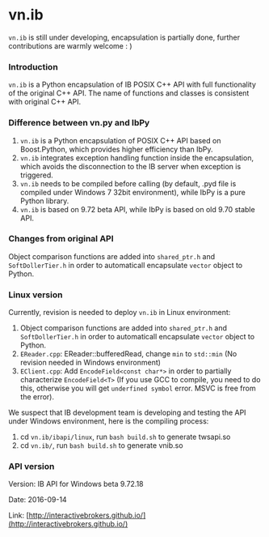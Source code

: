# vn.ib

`vn.ib` is still under developing, encapsulation is partially done, further
contributions are warmly welcome : )

### Introduction

`vn.ib` is a Python encapsulation of IB POSIX C++ API with full functionality of
the original C++ API. The name of functions and classes is consistent with original
C++ API.

### Difference between vn.py and IbPy

1. `vn.ib` is a Python encapsulation of POSIX C++ API based on Boost.Python, which
provides higher efficiency than IbPy.
2. `vn.ib` integrates exception handling function inside the encapsulation, which
avoids the disconnection to the IB server when exception is triggered.
3. `vn.ib` needs to be compiled before calling (by default, .pyd file is compiled
under Windows 7 32bit environment), while IbPy is a pure Python library.
4. `vn.ib` is based on 9.72 beta API, while IbPy is based on old 9.70 stable API.

### Changes from original API

Object comparison functions are added into `shared_ptr.h` and `SoftDollerTier.h`
in order to automaticall encapsulate `vector` object to Python.

### Linux version

Currently, revision is needed to deploy `vn.ib` in Linux environment:

1. Object comparison functions are added into `shared_ptr.h` and `SoftDollerTier.h`
in order to automaticall encapsulate `vector` object to Python.
2. `EReader.cpp`: EReader::bufferedRead, change `min` to `std::min` (No revision
needed in Windows environment)
3. `EClient.cpp`: Add `EncodeField<const char*>` in order to partially characterize
`EncodeField<T>` (If you use GCC to compile, you need to do this, otherwise you
will get `underfined symbol` error. MSVC is free from the error).

We suspect that IB development team is developing and testing the API under Windows
environment, here is the compiling process:

1. cd `vn.ib/ibapi/linux`, run `bash build.sh` to generate twsapi.so
2. cd `vn.ib/`, run `bash build.sh` to generate vnib.so

### API version

Version: IB API for Windows beta 9.72.18

Date: 2016-09-14

Link: [http://interactivebrokers.github.io/](http://interactivebrokers.github.io/)
